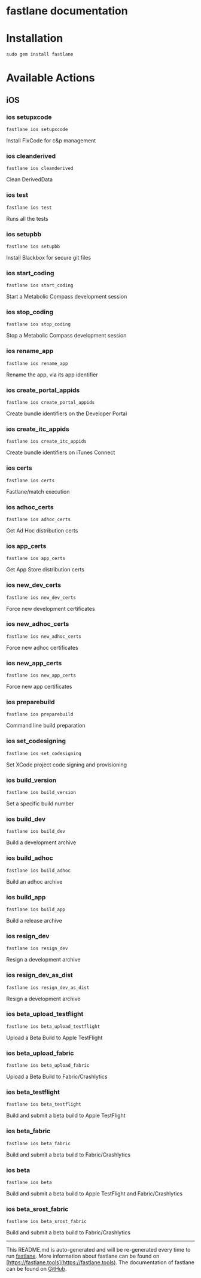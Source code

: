 fastlane documentation
================
# Installation
```
sudo gem install fastlane
```
# Available Actions
## iOS
### ios setupxcode
```
fastlane ios setupxcode
```
Install FixCode for c&p management
### ios cleanderived
```
fastlane ios cleanderived
```
Clean DerivedData
### ios test
```
fastlane ios test
```
Runs all the tests
### ios setupbb
```
fastlane ios setupbb
```
Install Blackbox for secure git files
### ios start_coding
```
fastlane ios start_coding
```
Start a Metabolic Compass development session
### ios stop_coding
```
fastlane ios stop_coding
```
Stop a Metabolic Compass development session
### ios rename_app
```
fastlane ios rename_app
```
Rename the app, via its app identifier
### ios create_portal_appids
```
fastlane ios create_portal_appids
```
Create bundle identifiers on the Developer Portal
### ios create_itc_appids
```
fastlane ios create_itc_appids
```
Create bundle identifiers on iTunes Connect
### ios certs
```
fastlane ios certs
```
Fastlane/match execution
### ios adhoc_certs
```
fastlane ios adhoc_certs
```
Get Ad Hoc distribution certs
### ios app_certs
```
fastlane ios app_certs
```
Get App Store distribution certs
### ios new_dev_certs
```
fastlane ios new_dev_certs
```
Force new development certificates
### ios new_adhoc_certs
```
fastlane ios new_adhoc_certs
```
Force new adhoc certificates
### ios new_app_certs
```
fastlane ios new_app_certs
```
Force new app certificates
### ios preparebuild
```
fastlane ios preparebuild
```
Command line build preparation
### ios set_codesigning
```
fastlane ios set_codesigning
```
Set XCode project code signing and provisioning
### ios build_version
```
fastlane ios build_version
```
Set a specific build number
### ios build_dev
```
fastlane ios build_dev
```
Build a development archive
### ios build_adhoc
```
fastlane ios build_adhoc
```
Build an adhoc archive
### ios build_app
```
fastlane ios build_app
```
Build a release archive
### ios resign_dev
```
fastlane ios resign_dev
```
Resign a development archive
### ios resign_dev_as_dist
```
fastlane ios resign_dev_as_dist
```
Resign a development archive
### ios beta_upload_testflight
```
fastlane ios beta_upload_testflight
```
Upload a Beta Build to Apple TestFlight
### ios beta_upload_fabric
```
fastlane ios beta_upload_fabric
```
Upload a Beta Build to Fabric/Crashlytics
### ios beta_testflight
```
fastlane ios beta_testflight
```
Build and submit a beta build to Apple TestFlight
### ios beta_fabric
```
fastlane ios beta_fabric
```
Build and submit a beta build to Fabric/Crashlytics
### ios beta
```
fastlane ios beta
```
Build and submit a beta build to Apple TestFlight and Fabric/Crashlytics
### ios beta_srost_fabric
```
fastlane ios beta_srost_fabric
```
Build and submit a beta build to Fabric/Crashlytics

----

This README.md is auto-generated and will be re-generated every time to run [fastlane](https://fastlane.tools).
More information about fastlane can be found on [https://fastlane.tools](https://fastlane.tools).
The documentation of fastlane can be found on [GitHub](https://github.com/fastlane/fastlane/tree/master/fastlane).